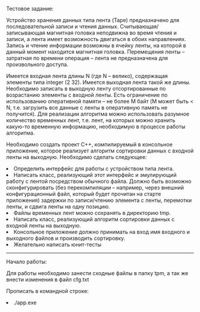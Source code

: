 <h>Тестовое задание:
<p>Устройство хранения данных типа лента (Tape) предназначено для последовательной записи и 
чтения данных. Считывающая/записывающая магнитная головка неподвижна во время чтения и 
записи, а лента имеет возможность двигаться в обоих направлениях. Запись и чтение информации 
возможны в ячейку ленты, на которой в данный момент находится магнитная головка. 
Перемещения ленты – затратная по времени операция – лента не предназначена для 
произвольного доступа.
<p>Имеется входная лента длины N (где N – велико), содержащая элементы типа integer (2
32). 
Имеется выходная лента такой же длины. Необходимо записать в выходную ленту 
отсортированные по возрастанию элементы с входной ленты. Есть ограничение по использованию 
оперативной памяти – не более M байт (M может быть < N, т.е. загрузить все данные с ленты в 
оперативную память не получится). Для реализации алгоритма можно использовать разумное 
количество временных лент, т.е. лент, на которых можно хранить какую-то временную 
информацию, необходимую в процессе работы алгоритма.
<p>Необходимо создать проект С++, компилируемый в консольное приложение, которое реализует 
алгоритм сортировки данных с входной ленты на выходную. Необходимо сделать следующее:

<li> Определить интерфейс для работы с устройством типа лента.
<li> Написать класс, реализующий этот интерфейс и эмулирующий работу с лентой 
посредством обычного файла. Должно быть возможно сконфигурировать (без 
перекомпиляции – например, через внешний конфигурационный файл, который будет 
прочитан на старте приложения) задержки по записи/чтению элемента с ленты, перемотки 
ленты, и сдвига ленты на одну позицию.
<li> Файлы временных лент можно сохранять в директорию tmp.
<li> Написать класс, реализующий алгоритм сортировки данных с входной ленты на выходную.
<li>Консольное приложение должно принимать на вход имя входного и выходного файлов и 
производить сортировку.
<li>Желательно написать юнит-тесты

_________________________________________________________
<H> Начало работы:
<p>Для работы необходимо занести сходные файлы в папку tpm, а так же внести изменения в файл cfg.txt

<p>Прописать в командной строке:
<li>./app.exe 
